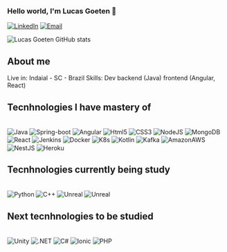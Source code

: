 ### Hello world, I'm Lucas Goeten 👋


[![LinkedIn](https://img.shields.io/badge/LinkedIn-0077B5?style=for-the-badge&logo=linkedin&logoColor=white)](https://www.linkedin.com/in/lucas-eduardo-goeten-47a12b118)
[![Email](https://img.shields.io/badge/Gmail-D14836?style=for-the-badge&logo=gmail&logoColor=white)](lucasgoeten@gmail.com)



![Lucas Goeten GitHub stats](https://github-readme-stats.vercel.app/api?username=lucasgoetengithub&show_icons=true&theme=transparent)


## About me
Live in: Indaial - SC - Brazil
Skills: Dev backend (Java) frontend (Angular, React)

## Tecnhnologies I have mastery of

<div style="display: inline-block"> <br/>
  <img align="center" alt="Java" src="https://img.shields.io/badge/Java-ED8B00?style=for-the-badge&logo=java&logoColor=white"</img>
  <img align="center" alt="Spring-boot" src="https://img.shields.io/badge/Spring-6DB33F?style=for-the-badge&logo=spring&logoColor=white"</img> 
  <img align="center" alt="Angular" src="https://img.shields.io/badge/Angular-DD0031?style=for-the-badge&logo=angular&logoColor=white"</img> 
  <img align="center" alt="Html5" src="https://img.shields.io/badge/HTML5-E34F26?style=for-the-badge&logo=html5&logoColor=white"</img>  
  <img align="center" alt="CSS3" src="https://img.shields.io/badge/CSS3-1572B6?style=for-the-badge&logo=css3&logoColor=white"</img>  
  <img align="center" alt="NodeJS" src="https://img.shields.io/badge/Node.js-43853D?style=for-the-badge&logo=node.js&logoColor=white"</img>
  <img align="center" alt="MongoDB" src="https://img.shields.io/badge/MongoDB-4EA94B?style=for-the-badge&logo=mongodb&logoColor=white"</img> 
  <img align="center" alt="React" src="https://img.shields.io/badge/React-20232A?style=for-the-badge&logo=react&logoColor=61DAFB"</img>  
  <img align="center" alt="Jenkins" src="https://img.shields.io/badge/Jenkins-D24939?style=for-the-badge&logo=Jenkins&logoColor=white"</img>  
  <img align="center" alt="Docker" src="https://img.shields.io/badge/Docker-2CA5E0?style=for-the-badge&logo=docker&logoColor=white"</img>  
  <img align="center" alt="K8s" src="https://img.shields.io/badge/kubernetes-326ce5.svg?&style=for-the-badge&logo=kubernetes&logoColor=white"</img>
  <img align="center" alt="Kotlin" src="https://img.shields.io/badge/Kotlin-0095D5?&style=for-the-badge&logo=kotlin&logoColor=whit"</img> 
  <img align="center" alt="Kafka" src="https://img.shields.io/badge/Apache-CA2136?style=for-the-badge&logo=apache&logoColor=white"</img> 
  <img align="center" alt="AmazonAWS" src="https://img.shields.io/badge/Amazon_AWS-232F3E?style=for-the-badge&logo=amazon-aws&logoColor=white"</img> 
  <img align="center" alt="NestJS" src="https://img.shields.io/badge/nestjs-E0234E?style=for-the-badge&logo=nestjs&logoColor=white"</img> 
  <img align="center" alt="Heroku" src="https://img.shields.io/badge/Heroku-430098?style=for-the-badge&logo=heroku&logoColor=white"</img> 
</div><br/>


## Tecnhnologies currently being study 

<div style="display: inline-block"> <br/>
  <img align="center" alt="Python" src="https://img.shields.io/badge/Python-3776AB?style=for-the-badge&logo=python&logoColor=white"</img>  
  <img align="center" alt="C++" src="https://img.shields.io/badge/C%2B%2B-00599C?style=for-the-badge&logo=c%2B%2B&logoColor=white"</img>
  <img align="center" alt="Unreal" src="https://img.shields.io/badge/-Unreal%20Engine-313131?style=for-the-badge&logo=unreal-engine&logoColor=white"</img>
  <img align="center" alt="Unreal" src="https://img.shields.io/badge/blender-%23F5792A.svg?style=for-the-badge&logo=blender&logoColor=white"</img>
</div><br/>

## Next tecnhnologies to be studied

<div style="display: inline-block"> <br/>
  <img align="center" alt="Unity" src="https://img.shields.io/badge/Unity-100000?style=for-the-badge&logo=unity&logoColor=white"</img>
  <img align="center" alt=".NET" src="https://img.shields.io/badge/.NET-512BD4?style=for-the-badge&logo=dotnet&logoColor=white"</img> 
  <img align="center" alt="C#" src="https://img.shields.io/badge/C%23-239120?style=for-the-badge&logo=c-sharp&logoColor=white"</img>
  <img align="center" alt="Ionic" src="https://img.shields.io/badge/Ionic-3880FF?style=for-the-badge&logo=ionic&logoColor=white"</img>  
  <img align="center" alt="PHP" src="https://img.shields.io/badge/PHP-777BB4?style=for-the-badge&logo=php&logoColor=white"</img> 
</div><br/>

<!--
**lucasgoetengithub/lucasgoetengithub** is a ✨ _special_ ✨ repository because its `README.md` (this file) appears on your GitHub profile.

-->
